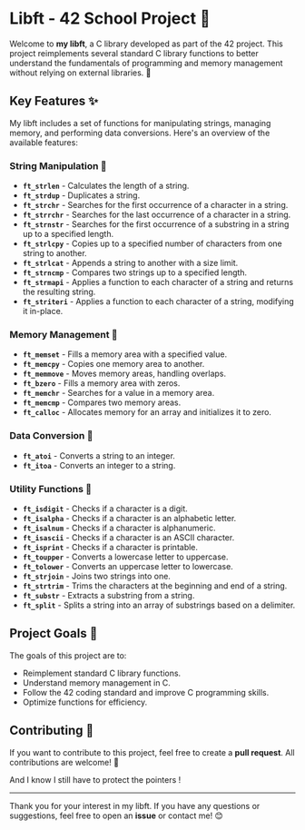 # Libft - 42 School Project 🚀

Welcome to **my libft**, a C library developed as part of the 42 project. This project reimplements several standard C library functions to better understand the fundamentals of programming and memory management without relying on external libraries. 🎉

## Key Features ✨

My libft includes a set of functions for manipulating strings, managing memory, and performing data conversions. Here's an overview of the available features:

### String Manipulation 📝
- **`ft_strlen`** - Calculates the length of a string.
- **`ft_strdup`** - Duplicates a string.
- **`ft_strchr`** - Searches for the first occurrence of a character in a string.
- **`ft_strrchr`** - Searches for the last occurrence of a character in a string.
- **`ft_strnstr`** - Searches for the first occurrence of a substring in a string up to a specified length.
- **`ft_strlcpy`** - Copies up to a specified number of characters from one string to another.
- **`ft_strlcat`** - Appends a string to another with a size limit.
- **`ft_strncmp`** - Compares two strings up to a specified length.
- **`ft_strmapi`** - Applies a function to each character of a string and returns the resulting string.
- **`ft_striteri`** - Applies a function to each character of a string, modifying it in-place.

### Memory Management 💾
- **`ft_memset`** - Fills a memory area with a specified value.
- **`ft_memcpy`** - Copies one memory area to another.
- **`ft_memmove`** - Moves memory areas, handling overlaps.
- **`ft_bzero`** - Fills a memory area with zeros.
- **`ft_memchr`** - Searches for a value in a memory area.
- **`ft_memcmp`** - Compares two memory areas.
- **`ft_calloc`** - Allocates memory for an array and initializes it to zero.

### Data Conversion 🔄
- **`ft_atoi`** - Converts a string to an integer.
- **`ft_itoa`** - Converts an integer to a string.

### Utility Functions 🔧
- **`ft_isdigit`** - Checks if a character is a digit.
- **`ft_isalpha`** - Checks if a character is an alphabetic letter.
- **`ft_isalnum`** - Checks if a character is alphanumeric.
- **`ft_isascii`** - Checks if a character is an ASCII character.
- **`ft_isprint`** - Checks if a character is printable.
- **`ft_toupper`** - Converts a lowercase letter to uppercase.
- **`ft_tolower`** - Converts an uppercase letter to lowercase.
- **`ft_strjoin`** - Joins two strings into one.
- **`ft_strtrim`** - Trims the characters at the beginning and end of a string.
- **`ft_substr`** - Extracts a substring from a string.
- **`ft_split`** - Splits a string into an array of substrings based on a delimiter.

## Project Goals 🎯

The goals of this project are to:
- Reimplement standard C library functions.
- Understand memory management in C.
- Follow the 42 coding standard and improve C programming skills.
- Optimize functions for efficiency.

## Contributing 🤝

If you want to contribute to this project, feel free to create a **pull request**. All contributions are welcome! 🎉

And I know I still have to protect the pointers !

---

Thank you for your interest in my libft. If you have any questions or suggestions, feel free to open an **issue** or contact me! 😊
